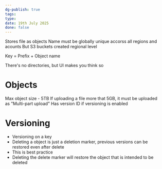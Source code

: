 ```yaml
---
dg-publish: true
tags: 
type: 
date: 19th July 2025
done: false
---
```


Stores file as objects
Name must be globally unique accorss all regions and acounts
But S3 buckets created regional level

Key = Prefix + Object name

There's no directories, but UI makes you think so


# Objects
Max object size - 5TB
If uploading a file more that 5GB, it must be uploaded as "Multi-part upload"
Has version ID if versioning is enabled

# Versioning
- Versioning on a key
- Deleting a object is just a deletion marker, previous versions can be restored even after delete
- This is best practice
- Deleting the delete marker will restore the object that is intended to be deleted


